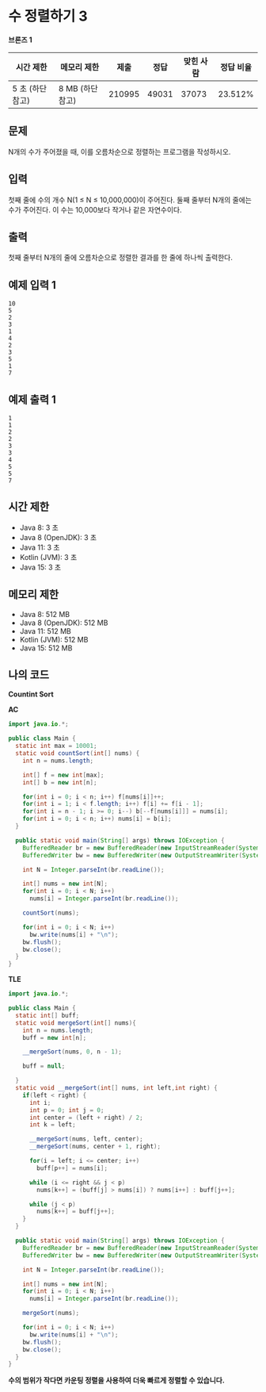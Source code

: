 # 수 정렬하기 3

**브론즈 1**

|시간 제한	|메모리 제한|	제출|	정답	|맞힌 사람|	정답 비율|
|---|---|---|---|---|---|
|5 초 (하단 참고)	|8 MB (하단 참고)|	210995|	49031|	37073	|23.512%|

## 문제 

N개의 수가 주어졌을 때, 이를 오름차순으로 정렬하는 프로그램을 작성하시오.

## 입력

첫째 줄에 수의 개수 N(1 ≤ N ≤ 10,000,000)이 주어진다. 둘째 줄부터 N개의 줄에는 수가 주어진다. 이 수는 10,000보다 작거나 같은 자연수이다.

## 출력

첫째 줄부터 N개의 줄에 오름차순으로 정렬한 결과를 한 줄에 하나씩 출력한다.

## 예제 입력 1

```
10
5
2
3
1
4
2
3
5
1
7
```

## 예제 출력 1

```
1
1
2
2
3
3
4
5
5
7
```

## 시간 제한 

- Java 8: 3 초
- Java 8 (OpenJDK): 3 초
- Java 11: 3 초
- Kotlin (JVM): 3 초
- Java 15: 3 초

## 메모리 제한 
- Java 8: 512 MB
- Java 8 (OpenJDK): 512 MB
- Java 11: 512 MB
- Kotlin (JVM): 512 MB
- Java 15: 512 MB

## 나의 코드

**Countint Sort**

**AC**

```java
import java.io.*;

public class Main {
  static int max = 10001;
  static void countSort(int[] nums) {
    int n = nums.length;

    int[] f = new int[max];
    int[] b = new int[n];

    for(int i = 0; i < n; i++) f[nums[i]]++;
    for(int i = 1; i < f.length; i++) f[i] += f[i - 1];
    for(int i = n - 1; i >= 0; i--) b[--f[nums[i]]] = nums[i];
    for(int i = 0; i < n; i++) nums[i] = b[i];
  }

  public static void main(String[] args) throws IOException {
    BufferedReader br = new BufferedReader(new InputStreamReader(System.in));
    BufferedWriter bw = new BufferedWriter(new OutputStreamWriter(System.out));

    int N = Integer.parseInt(br.readLine());

    int[] nums = new int[N];
    for(int i = 0; i < N; i++)
      nums[i] = Integer.parseInt(br.readLine());

    countSort(nums);

    for(int i = 0; i < N; i++)
      bw.write(nums[i] + "\n");
    bw.flush();
    bw.close();
  }
}
```

**TLE**

```java
import java.io.*;

public class Main {
  static int[] buff;
  static void mergeSort(int[] nums){
    int n = nums.length;
    buff = new int[n];

    __mergeSort(nums, 0, n - 1);

    buff = null;

  }
  static void __mergeSort(int[] nums, int left,int right) {
    if(left < right) {
      int i;
      int p = 0; int j = 0;
      int center = (left + right) / 2;
      int k = left;

      __mergeSort(nums, left, center);
      __mergeSort(nums, center + 1, right);

      for(i = left; i <= center; i++)
        buff[p++] = nums[i];

      while (i <= right && j < p)
        nums[k++] = (buff[j] > nums[i]) ? nums[i++] : buff[j++];

      while (j < p)
        nums[k++] = buff[j++];
    }
  }

  public static void main(String[] args) throws IOException {
    BufferedReader br = new BufferedReader(new InputStreamReader(System.in));
    BufferedWriter bw = new BufferedWriter(new OutputStreamWriter(System.out));

    int N = Integer.parseInt(br.readLine());

    int[] nums = new int[N];
    for(int i = 0; i < N; i++)
      nums[i] = Integer.parseInt(br.readLine());

    mergeSort(nums);

    for(int i = 0; i < N; i++)
      bw.write(nums[i] + "\n");
    bw.flush();
    bw.close();
  }
}

```

**수의 범위가 작다면 카운팅 정렬을 사용하여 더욱 빠르게 정렬할 수 있습니다.**